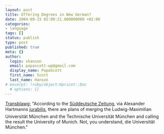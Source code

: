 ```yaml
---
layout: post
title: Offering Degrees in New German?
date: 2004-09-15 02:09:21.000000000 +02:00
categories:
- language
tags: []
status: publish
type: post
published: true
meta: {}
author:
  login: shanson
  email: papascott-wp@gmail.com
  display_name: PapaScott
  first_name: Scott
  last_name: Hanson
# excerpt: !ruby/object:Hpricot::Doc
  # options: {}
---
```

<p><a href="http://www.margaret-marks.com/Transblawg/archives/001005.html" title="Transblawg: University of Munich/University of Munich">Transblawg:</a> "According to the <a href="http://www.sueddeutsche.de/muenchen/artikel/157/39118/">Süddeutsche Zeitung</a>, via Alexander Hartmanns <a href="http://jurabilis.blogspot.com/2004/09/mnchen-fusionieren-lmu-und-tum.html">jurabilis</a>, there are plans of merging the Ludwig-Maximilian Universität München and the Technische Universität München and calling the result the University of Munich. Not, you understand, die Universität München."</p>

